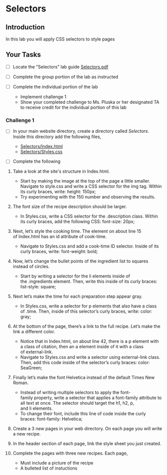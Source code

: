 # Selectors

## Introduction
In this lab you will apply CSS selectors to style pages

## Your Tasks

- [ ] Locate the "Selectors" lab guide [Selectors.pdf](Selectors.pdf)

- [ ] Complete the group portion of the lab as instructed

- [ ] Complete the individual portion of the lab

	* Implement challenge 1
	* Show your completed challenge to Ms. Pluska or her designated TA to receive credit for the individual portion of this lab

### Challenge 1

- [ ] In your main website directory, create a directory called _Selectors_.  Inside this directory add the following files, 

	* [Selectors/Index.html](Selectors/Index.html)
	* [Selectors/Styles.css](Selectors/Styles.css)

- [ ] Complete the following

1.  Take a look at the site's structure in Index.html.

	- Start by making the image at the top of the page a little smaller. Navigate to style.css and write a CSS selector for the img tag.  Within its curly braces, write: height: 150px;
	- Try experimenting with the 150 number and observing the results.

2.  The font size of the recipe description should be larger. 

	- In Styles.css, write a CSS selector for the .description class. Within its curly braces, add the following CSS: font-size: 20px;

3. Next, let’s style the cooking time. The element on about line 15 of Index.html has an id attribute of cook-time. 

	- Navigate to Styles.css and add a cook-time ID selector. Inside of its curly braces, write: font-weight: bold;

4. Now, let’s change the bullet points of the ingredient list to squares instead of circles. 

	- Start by writing a selector for the li elements inside of the .ingredients element.
Then, write this inside of its curly braces:  list-style: square;


5. Next let’s make the time for each preparation step appear gray. 

	- In Styles.css, write a selector for p elements that also have a class of .time.  Then, inside of this selector’s curly braces, write: color: gray;

6. At the bottom of the page, there’s a link to the full recipe. Let’s make the link a different color. 

	- Notice that in Index.html, on about line 42, there is a p element with a class of citation, then an a element inside of it with a class of external-link. 
	- Navigate to Styles.css and write a selector using external-link class.  Then, add this code inside of the selector’s curly braces: color: SeaGreen;

7. Finally let’s make the font Helvetica instead of the default Times New Roman. 

	- Instead of writing multiple selectors to apply the font-family property, write a selector that applies a font-family attribute to all text at once. The selector should target the h1, h2, p, and li elements.
	- To change their font, include this line of code inside the curly braces: font-family: Helvetica;

8. Create a 3 new pages in your web directory.  On each page you will write a new recipe.

9. In the header section of each page, link the style sheet you just created.

10. Complete the pages with three new recipes. Each page, 

	- Must include a picture of the recipe
	- A bulleted list of instuctions




